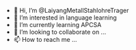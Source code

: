 - 👋 Hi, I’m @LaiyangMetallStahlohreTrager
- 👀 I’m interested in language learning
- 🌱 I’m currently learning APCSA
- 💞️ I’m looking to collaborate on ...
- 📫 How to reach me ...

<!---
LaiyangMetallStahlohreTrager/LaiyangMetallStahlohreTrager is a ✨ special ✨ repository because its `README.md` (this file) appears on your GitHub profile.
You can click the Preview link to take a look at your changes.
--->
